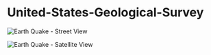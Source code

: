 # United-States-Geological-Survey

![Earth Quake - Street View](https://user-images.githubusercontent.com/24644072/219534369-cde7457c-1b37-4211-b12a-3ccf7ed0b03c.PNG)


![Earth Quake - Satellite View](https://user-images.githubusercontent.com/24644072/219534381-d3c87cfe-53d9-44a9-912d-c891fa97eb0e.PNG)
